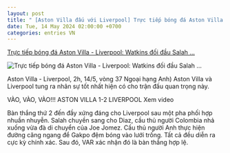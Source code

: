 ```yaml
---
layout: post
title: " [Aston Villa đấu với Liverpool] Trực tiếp bóng đá Aston Villa - Liverpool: Watkins đối đầu Salah ..."
date: Tue, 14 May 2024 02:00:00 +0700
categories: entries VN
---
```

[Trực tiếp bóng đá Aston Villa - Liverpool: Watkins đối đầu Salah ...](https://www.24h.com.vn/bong-da/truc-tiep-bong-da-aston-villa-liverpool-chu-nha-tap-tenh-huong-ve-top-4-ngoai-hang-anh-c48a1567566.html)

![Trực tiếp bóng đá Aston Villa - Liverpool: Watkins đối đầu Salah ...](https://cdn.24h.com.vn/upload/2-2024/images/2024-05-14/1-740-1200-copy-1715627946-866-width1200height628-watermark.jpg)

Aston Villa - Liverpool, 2h, 14/5, vòng 37 Ngoại hạng Anh) Aston Villa và Liverpool tung ra nhân sự tốt nhất hiện có cho trận đấu quan trọng này.

VÀO, VÀO, VÀO!!! ASTON VILLA 1-2 LIVERPOOL Xem video

Bàn thắng thứ 2 đến đầy xứng đáng cho Liverpool sau một pha phối hợp nhuần nhuyễn. Salah chuyền sang cho Diaz, cầu thủ người Colombia nhả xuống vừa đà di chuyển của Joe Jomez. Cầu thủ người Anh thực hiện đường căng ngang để Gakpo đệm bóng vào lưới trống. Tất cả đều diễn ra cực kỳ chính xác. Sau đó, VAR xác nhận đó là bàn thắng hợp lệ.

